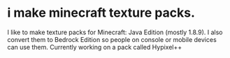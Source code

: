 # i make minecraft texture packs.

I like to make texture packs for Minecraft: Java Edition (mostly 1.8.9). I also convert them to Bedrock Edition so people on console or mobile devices can use them.
Currently working on a pack called Hypixel++
